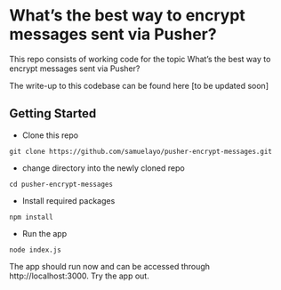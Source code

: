 # What’s the best way to encrypt messages sent via Pusher?

This repo consists of working code for the topic What’s the best way to encrypt messages sent via Pusher?


The write-up to this codebase can be found here [to be updated soon]
## Getting Started
- Clone this repo 
```
git clone https://github.com/samuelayo/pusher-encrypt-messages.git
```

- change directory into the newly cloned repo

```
cd pusher-encrypt-messages
```

- Install required packages

```
npm install
```

- Run the app

```
node index.js
```
The app should run now and can be accessed through http://localhost:3000. Try the app out.

